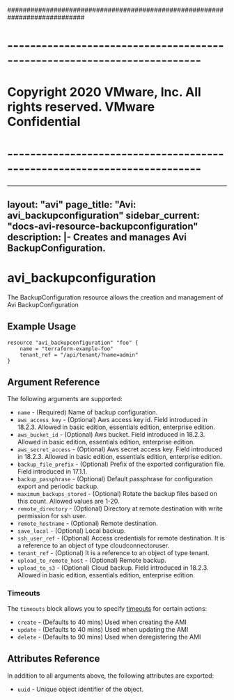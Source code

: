 ############################################################################
# ------------------------------------------------------------------------
# Copyright 2020 VMware, Inc.  All rights reserved. VMware Confidential
# ------------------------------------------------------------------------
###

---
layout: "avi"
page_title: "Avi: avi_backupconfiguration"
sidebar_current: "docs-avi-resource-backupconfiguration"
description: |-
  Creates and manages Avi BackupConfiguration.
---

# avi_backupconfiguration

The BackupConfiguration resource allows the creation and management of Avi BackupConfiguration

## Example Usage

```hcl
resource "avi_backupconfiguration" "foo" {
    name = "terraform-example-foo"
    tenant_ref = "/api/tenant/?name=admin"
}
```

## Argument Reference

The following arguments are supported:

* `name` - (Required) Name of backup configuration.
* `aws_access_key` - (Optional) Aws access key id. Field introduced in 18.2.3. Allowed in basic edition, essentials edition, enterprise edition.
* `aws_bucket_id` - (Optional) Aws bucket. Field introduced in 18.2.3. Allowed in basic edition, essentials edition, enterprise edition.
* `aws_secret_access` - (Optional) Aws secret access key. Field introduced in 18.2.3. Allowed in basic edition, essentials edition, enterprise edition.
* `backup_file_prefix` - (Optional) Prefix of the exported configuration file. Field introduced in 17.1.1.
* `backup_passphrase` - (Optional) Default passphrase for configuration export and periodic backup.
* `maximum_backups_stored` - (Optional) Rotate the backup files based on this count. Allowed values are 1-20.
* `remote_directory` - (Optional) Directory at remote destination with write permission for ssh user.
* `remote_hostname` - (Optional) Remote destination.
* `save_local` - (Optional) Local backup.
* `ssh_user_ref` - (Optional) Access credentials for remote destination. It is a reference to an object of type cloudconnectoruser.
* `tenant_ref` - (Optional) It is a reference to an object of type tenant.
* `upload_to_remote_host` - (Optional) Remote backup.
* `upload_to_s3` - (Optional) Cloud backup. Field introduced in 18.2.3. Allowed in basic edition, essentials edition, enterprise edition.


### Timeouts

The `timeouts` block allows you to specify [timeouts](https://www.terraform.io/docs/configuration/resources.html#timeouts) for certain actions:

* `create` - (Defaults to 40 mins) Used when creating the AMI
* `update` - (Defaults to 40 mins) Used when updating the AMI
* `delete` - (Defaults to 90 mins) Used when deregistering the AMI

## Attributes Reference

In addition to all arguments above, the following attributes are exported:

* `uuid` -  Unique object identifier of the object.


